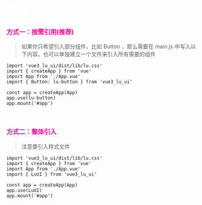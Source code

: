 # <font color="#fff">使用</font>

### <font color="#ff009a">方式一：按需引用(推荐)</font>



> 如果你只希望引入部分组件，比如 Button ，那么需要在 main.js 中写入以下内容。也可以单独建立一个文件来引入所有需要的组件




```
import 'vue3_lu_ui/dist/lib/lu.css'
import { createApp } from 'vue'
import App from './App.vue'
import { Button: lu-button } from 'vue3_lu_ui'

const app = createApp(App)
app.use(lu-button)
app.mount('#app')
```

<br>

### <font color="#ff009a">方式二：整体引入</font>

> 注意要引入样式文件


```
import 'vue3_lu_ui/dist/lib/lu.css'
import { createApp } from 'vue'
import App from './App.vue'
import { LuUI } from 'vue3_lu_ui'

const app = createApp(App)
app.use(LuUI)
app.mount('#app')

```


